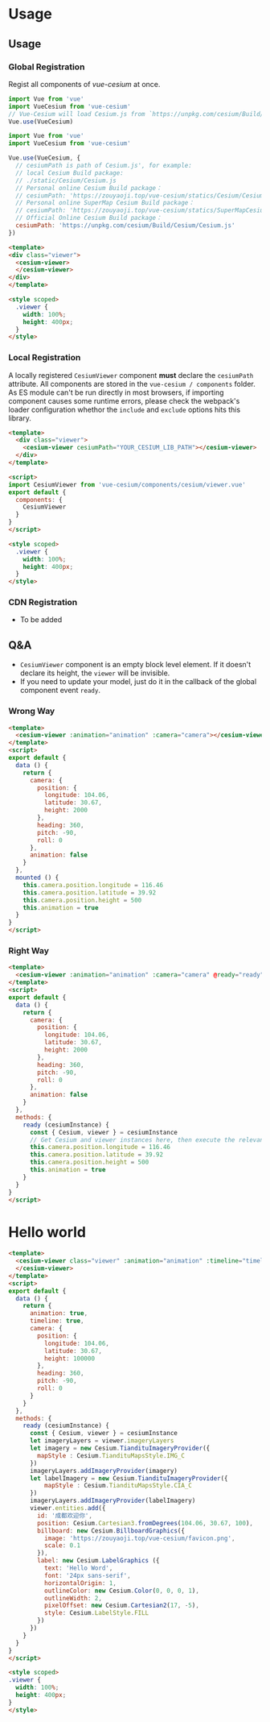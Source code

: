 # Usage

## Usage

### Global Registration

Regist all components of *vue-cesium* at once.

```javascript
import Vue from 'vue'
import VueCesium from 'vue-cesium'
// Vue-Cesium will load Cesium.js from `https://unpkg.com/cesium/Build/Cesium/Cesium.js`
Vue.use(VueCesium)
```

```javascript
import Vue from 'vue'
import VueCesium from 'vue-cesium'

Vue.use(VueCesium, {
  // cesiumPath is path of Cesium.js', for example:
  // local Cesium Build package:
  // ./static/Cesium/Cesium.js
  // Personal online Cesium Build package：
  // cesiumPath: 'https://zouyaoji.top/vue-cesium/statics/Cesium/Cesium.js'
  // Personal online SuperMap Cesium Build package：
  // cesiumPath: 'https://zouyaoji.top/vue-cesium/statics/SuperMapCesium/Cesium.js'
  // Official Online Cesium Build package：
  cesiumPath: 'https://unpkg.com/cesium/Build/Cesium/Cesium.js'
})
```

```html
<template>
<div class="viewer">
  <cesium-viewer>
  </cesium-viewer>
</div>
</template>

<style scoped>
  .viewer {
    width: 100%;
    height: 400px;
  }
</style>
```

### Local Registration

A locally registered `CesiumViewer` component **must** declare the `cesiumPath` attribute.
All components are stored in the `vue-cesium / components` folder.
As ES module can't be run directly in most browsers, if importing component causes some runtime errors, please check the webpack's loader configuration whethor the `include` and `exclude` options hits this library.

```html
<template>
  <div class="viewer">
    <cesium-viewer cesiumPath="YOUR_CESIUM_LIB_PATH"></cesium-viewer>
  </div>
</template>

<script>
import CesiumViewer from 'vue-cesium/components/cesium/viewer.vue'
export default {
  components: {
    CesiumViewer
  }
}
</script>

<style scoped>
  .viewer {
    width: 100%;
    height: 400px;
  }
</style>
```

### CDN Registration

- To be added

## Q&A

- `CesiumViewer` component is an empty block level element. If it doesn't declare its height, the `viewer` will be invisible.
- If you need to update your model, just do it in the callback of the global component event `ready`.

### Wrong Way

```html
<template>
  <cesium-viewer :animation="animation" :camera="camera"></cesium-viewer>
</template>
<script>
export default {
  data () {
    return {
      camera: {
        position: {
          longitude: 104.06,
          latitude: 30.67,
          height: 2000
        },
        heading: 360,
        pitch: -90,
        roll: 0
      },
      animation: false
    }
  },
  mounted () {
    this.camera.position.longitude = 116.46
    this.camera.position.latitude = 39.92
    this.camera.position.height = 500
    this.animation = true
  }
}
</script>
```

### Right Way

```html
<template>
  <cesium-viewer :animation="animation" :camera="camera" @ready="ready"></cesium-viewer>
</template>
<script>
export default {
  data () {
    return {
      camera: {
        position: {
          longitude: 104.06,
          latitude: 30.67,
          height: 2000
        },
        heading: 360,
        pitch: -90,
        roll: 0
      },
      animation: false
    }
  },
  methods: {
    ready (cesiumInstance) {
      const { Cesium, viewer } = cesiumInstance
      // Get Cesium and viewer instances here, then execute the relevant logic code
      this.camera.position.longitude = 116.46
      this.camera.position.latitude = 39.92
      this.camera.position.height = 500
      this.animation = true
    }
  }
}
</script>
```

# Hello world

```html
<template>
  <cesium-viewer class="viewer" :animation="animation" :timeline="timeline" :camera="camera" @ready="ready" >
  </cesium-viewer>
</template>
<script>
export default {
  data () {
    return {
      animation: true,
      timeline: true,
      camera: {
        position: {
          longitude: 104.06,
          latitude: 30.67,
          height: 100000
        },
        heading: 360,
        pitch: -90,
        roll: 0
      }
    }
  },
  methods: {
    ready (cesiumInstance) {
      const { Cesium, viewer } = cesiumInstance
      let imageryLayers = viewer.imageryLayers
      let imagery = new Cesium.TiandituImageryProvider({
        mapStyle : Cesium.TiandituMapsStyle.IMG_C
      })
      imageryLayers.addImageryProvider(imagery)
      let labelImagery = new Cesium.TiandituImageryProvider({
          mapStyle : Cesium.TiandituMapsStyle.CIA_C
      })
      imageryLayers.addImageryProvider(labelImagery)
      viewer.entities.add({
        id: '成都欢迎你',
        position: Cesium.Cartesian3.fromDegrees(104.06, 30.67, 100),
        billboard: new Cesium.BillboardGraphics({
          image: 'https://zouyaoji.top/vue-cesium/favicon.png',
          scale: 0.1
        }),
        label: new Cesium.LabelGraphics ({
          text: 'Hello Word',
          font: '24px sans-serif',
          horizontalOrigin: 1,
          outlineColor: new Cesium.Color(0, 0, 0, 1),
          outlineWidth: 2,
          pixelOffset: new Cesium.Cartesian2(17, -5),
          style: Cesium.LabelStyle.FILL
        })
      })
    }
  }
}
</script>

<style scoped>
.viewer {
  width: 100%;
  height: 400px;
}
</style>
```

<doc-preview>
  <template>
    <cesium-viewer class="viewer" :animation="animation" :timeline="timeline" :camera="camera" @ready="ready">
    </cesium-viewer>
  </template>
  <script>
  export default {
    data () {
      return {
        animation: true,
        timeline: true,
        camera: {
          position: {
            longitude: 104.06,
            latitude: 30.67,
            height: 100000
          },
          heading: 360,
          pitch: -90,
          roll: 0
        }
      }
    },
    methods: {
      ready (cesiumInstance) {
        const { Cesium, viewer } = cesiumInstance
        let imageryLayers = viewer.imageryLayers
           let imagery = new Cesium.TiandituImageryProvider({
            mapStyle : Cesium.TiandituMapsStyle.IMG_C
        })
        imageryLayers.addImageryProvider(imagery)
        let labelImagery = new Cesium.TiandituImageryProvider({
            mapStyle : Cesium.TiandituMapsStyle.CIA_C
        })
        imageryLayers.addImageryProvider(labelImagery)
        viewer.entities.add({
          id: '成都欢迎你',
          position: Cesium.Cartesian3.fromDegrees(104.06, 30.67, 100),
          billboard: new Cesium.BillboardGraphics({
            image: 'https://zouyaoji.top/vue-cesium/favicon.png',
            scale: 0.1
          }),
          label: new Cesium.LabelGraphics ({
            text: 'Hello Word',
            font: '24px sans-serif',
            horizontalOrigin: 1,
            outlineColor: new Cesium.Color(0, 0, 0, 1),
            outlineWidth: 2,
            pixelOffset: new Cesium.Cartesian2(17, -5),
            style: Cesium.LabelStyle.FILL
          })
        })
      }
    }
  }
  </script>
  <style scoped>
  .viewer {
    width: 100%;
    height: 400px;
  }
  </style>
</doc-preview>
